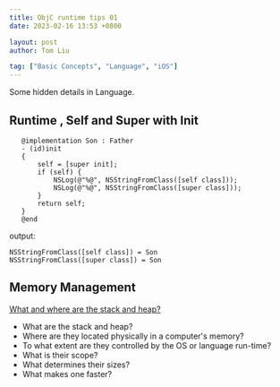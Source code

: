 ```yaml
---
title: ObjC runtime tips 01
date: 2023-02-16 13:53 +0800

layout: post
author: Tom Liu

tag: ["Basic Concepts", "Language", "iOS"]
---
```


Some hidden details in Language.

<!--more-->

## Runtime , Self and Super with Init

```objc
   @implementation Son : Father
   - (id)init
   {
       self = [super init];
       if (self) {
           NSLog(@"%@", NSStringFromClass([self class]));
           NSLog(@"%@", NSStringFromClass([super class]));
       }
       return self;
   }
   @end
```

output:

```shell
NSStringFromClass([self class]) = Son
NSStringFromClass([super class]) = Son

```

## Memory Management

[What and where are the stack and heap?](https://stackoverflow.com/questions/79923/what-and-where-are-the-stack-and-heap)

- What are the stack and heap?
- Where are they located physically in a computer's memory?
- To what extent are they controlled by the OS or language run-time?
- What is their scope?
- What determines their sizes?
- What makes one faster?
